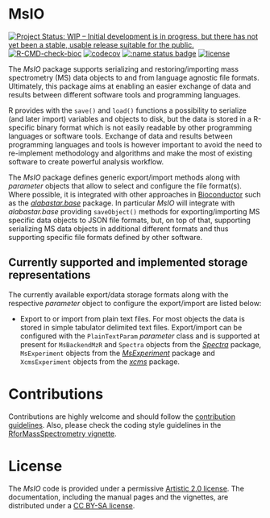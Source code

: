 # MsIO

[![Project Status: WIP – Initial development is in progress, but there has not yet been a stable, usable release suitable for the public.](https://www.repostatus.org/badges/latest/wip.svg)](https://www.repostatus.org/#wip)
[![R-CMD-check-bioc](https://github.com/RforMassSpectrometry/MsIO/workflows/R-CMD-check-bioc/badge.svg)](https://github.com/RforMassSpectrometry/MsIO/actions?query=workflow%3AR-CMD-check-bioc)
[![codecov](https://codecov.io/gh/rformassspectrometry/MsIO/branch/main/graph/badge.svg?token=M4yYzef5mK)](https://codecov.io/gh/rformassspectrometry/MsIO)
[![:name status badge](https://rformassspectrometry.r-universe.dev/badges/:name)](https://rformassspectrometry.r-universe.dev/)
[![license](https://img.shields.io/badge/license-Artistic--2.0-brightgreen.svg)](https://opensource.org/licenses/Artistic-2.0)


The *MsIO* package supports serializing and restoring/importing mass
spectrometry (MS) data objects to and from language agnostic file
formats. Ultimately, this package aims at enabling an easier exchange of data
and results between different software tools and programming languages.

R provides with the `save()` and `load()` functions a possibility to serialize
(and later import) variables and objects to disk, but the data is stored in a
R-specific binary format which is not easily readable by other programming
languages or software tools. Exchange of data and results between programming
languages and tools is however important to avoid the need to re-implement
methodology and algorithms and make the most of existing software to create
powerful analysis workflow.

The *MsIO* package defines generic export/import methods along with *parameter*
objects that allow to select and configure the file format(s). Where possible,
it is integrated with other approaches in
[Bioconductor](https://bioconductor.org) such as the
[*alabastar.base*](https://doi.org/doi:10.18129/B9.bioc.alabaster.base)
package. In particular *MsIO* will integrate with *alabastar.base* providing
`saveObject()` methods for exporting/importing MS specific data objects to JSON
file formats, but, on top of that, supporting serializing MS data objects in
additional different formats and thus supporting specific file formats defined
by other software.

## Currently supported and implemented storage representations

The currently available export/data storage formats along with the respective
*parameter* object to configure the export/import are listed below:

- Export to or import from plain text files. For most objects the data is stored
  in simple tabulator delimited text files. Export/import can be configured with
  the `PlainTextParam` *parameter* class and is supported at present for
  `MsBackendMzR` and `Spectra` objects from the
  [*Spectra*](https://github.com/RforMassSpectrometry/Spectra) package,
  `MsExperiment` objects from the
  [*MsExperiment*](https://github.com/RforMassSpectrometry/MsExperiment) package
  and `XcmsExperiment` objects from the
  [*xcms*](https://github.com/sneumann/xcms) package.


# Contributions

Contributions are highly welcome and should follow the [contribution
guidelines](https://rformassspectrometry.github.io/RforMassSpectrometry/articles/RforMassSpectrometry.html#contributions).
Also, please check the coding style guidelines in the [RforMassSpectrometry
vignette](https://rformassspectrometry.github.io/RforMassSpectrometry/articles/RforMassSpectrometry.html).


# License

The *MsIO* code is provided under a permissive [Artistic 2.0
license](https://opensource.org/licenses/Artistic-2.0). The
documentation, including the manual pages and the vignettes, are
distributed under a [CC BY-SA
license](https://creativecommons.org/licenses/by-sa/4.0/).
